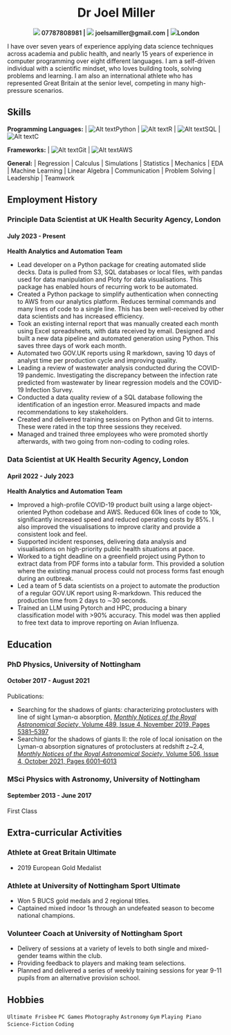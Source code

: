<h1 style="text-align: center;"> Dr Joel Miller</h1>
<p style="text-align: center; font-weight: 600"><img src="https://api.iconify.design/tabler/phone.svg" /> 07787808981 | <img src="https://api.iconify.design/tabler/mail.svg" /> joelsamiller@gmail.com | <img src="https://api.iconify.design/tabler/map-pin.svg" />London</p>

I have over seven years of experience applying data science techniques across academia and public health, and nearly 15 years of experience in computer programming over eight different languages. I am a self-driven individual with a scientific mindset, who loves building tools, solving problems and learning. I am also an international athlete who has represented Great Britain at the senior level, competing in many high-pressure scenarios.

## Skills

**Programming Languages:** | ![Alt text](https://api.iconify.design/vscode-icons/file-type-python.svg)Python | ![Alt text](https://api.iconify.design/vscode-icons/file-type-r.svg)R | ![Alt text](https://api.iconify.design/vscode-icons/file-type-sql.svg)SQL | ![Alt text](https://api.iconify.design/vscode-icons/file-type-c3.svg)C

**Frameworks:** | ![Alt text](https://api.iconify.design/vscode-icons/file-type-git.svg)Git | ![Alt text](https://api.iconify.design/vscode-icons/file-type-aws.svg)AWS

**General:** | Regression | Calculus | Simulations | Statistics | Mechanics | EDA | Machine Learning | Linear Algebra | Communication | Problem Solving | Leadership | Teamwork

## Employment History  
### Principle Data Scientist at UK Health Security Agency, London
#### July 2023 - Present
**Health Analytics and Automation Team**
- Lead developer on a Python package for creating automated slide decks. Data is pulled from S3, SQL databases or local files, with pandas used for data manipulation and Ploty for data visualisations. This package has enabled hours of recurring work to be automated.
- Created a Python package to simplify authentication when connecting to AWS from our analytics platform. Reduces terminal commands and many lines of code to a single line. This has been well-received by other data scientists and has increased efficiency.
- Took an existing internal report that was manually created each month using Excel spreadsheets, with data received by email. Designed and built a new data pipeline and automated generation using Python. This saves three days of work each month.
- Automated two GOV.UK reports using R markdown, saving 10 days of analyst time per production cycle and improving quality.
- Leading a review of wastewater analysis conducted during the COVID-19 pandemic. Investigating the discrepancy between the infection rate predicted from wastewater by linear regression models and the COVID-19 Infection Survey.
- Conducted a data quality review of a SQL database following the identification of an ingestion error. Measured impacts and made recommendations to key stakeholders.
- Created and delivered training sessions on Python and Git to interns. These were rated in the top three sessions they received.
- Managed and trained three employees who were promoted shortly afterwards, with two going from non-coding to coding roles.


### Data Scientist at UK Health Security Agency, London
#### April 2022 - July 2023
**Health Analytics and Automation Team**
- Improved a high-profile COVID-19 product built using a large object-oriented Python codebase and AWS. Reduced 60k lines of code to 10k, significantly increased speed and reduced operating costs by 85%. I also improved the visualisations to improve clarity and provide a consistent look and feel.
- Supported incident responses, delivering data analysis and visualisations on high-priority public health situations at pace.
- Worked to a tight deadline on a greenfield project using Python to extract data from PDF forms into a tabular form. This provided a solution where the existing manual process could not process forms fast enough during an outbreak.
- Led a team of 5 data scientists on a project to automate the production of a regular GOV.UK report using R-markdown. This reduced the production time from 2 days to ∼30 seconds.
- Trained an LLM using Pytorch and HPC, producing a binary classification model with >90% accuracy. This model was then applied to free text data to improve reporting on Avian Influenza.

## Education
### PhD Physics, University of Nottingham
#### October 2017 - August 2021
Publications:
- Searching for the shadows of giants: characterizing protoclusters with line of sight Lyman-α absorption, [*Monthly Notices of the Royal Astronomical Society*, Volume 489, Issue 4, November 2019, Pages 5381–5397](https://doi.org/10.1093/mnras/stz2504)
- Searching for the shadows of giants II: the role of local ionisation on the Lyman-α absorption signatures of protoclusters at redshift z~2.4, [*Monthly Notices of the Royal Astronomical Society*, Volume 506, Issue 4, October 2021, Pages 6001–6013](https://doi.org/10.1093/mnras/stab2083)

### MSci Physics with Astronomy, University of Nottingham
#### September 2013 - June 2017
First Class

## Extra-curricular Activities
### Athlete at Great Britain Ultimate
- 2019 European Gold Medalist

### Athlete at University of Nottingham Sport Ultimate
- Won 5 BUCS gold medals and 2 regional titles.
- Captained mixed indoor 1s through an undefeated season to become national champions.

### Volunteer Coach at University of Nottingham Sport
- Delivery of sessions at a variety of levels to both single and mixed-gender teams within the club.
- Providing feedback to players and making team selections.
- Planned and delivered a series of weekly training sessions for year 9-11 pupils from an alternative provision school.

## Hobbies
`Ultimate Frisbee` `PC Games` `Photography` `Astronomy` `Gym` `Playing Piano` `Science-Fiction` `Coding`
